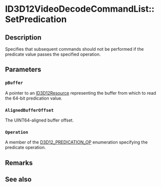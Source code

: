 # ID3D12VideoDecodeCommandList::SetPredication

## Description

Specifies that subsequent commands should not be performed if the predicate value passes the specified operation.

## Parameters

### `pBuffer`

A pointer to an [ID3D12Resource](https://learn.microsoft.com/windows/desktop/api/d3d12/nn-d3d12-id3d12resource) representing the buffer from which to read the 64-bit predication value.

### `AlignedBufferOffset`

The UINT64-aligned buffer offset.

### `Operation`

A member of the [D3D12_PREDICATION_OP](https://learn.microsoft.com/windows/desktop/api/d3d12/ne-d3d12-d3d12_predication_op) enumeration specifying the predicate operation.

## Remarks

## See also